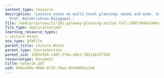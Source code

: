 ```yaml
---
content_type: resource
description: 'Lecture notes on multi-level planning: means and ends. Guest lecturer:
  Prof. Balakrishnan Rajagopal.'
file: /media/courses/11-201-gateway-planning-action-fall-2007/046a240e886b07157baa83c9465ac2a4_notes16.pdf
file_type: application/pdf
learning_resource_types:
- Lecture Notes
ocw_type: OCWFile
parent_title: Lecture Notes
parent_type: CourseSection
parent_uid: 1583e95b-c487-2f9a-a0e3-3811ab29f7d3
resourcetype: Document
title: notes16.pdf
uid: 046a240e-886b-0715-7baa-83c9465ac2a4
---
```


